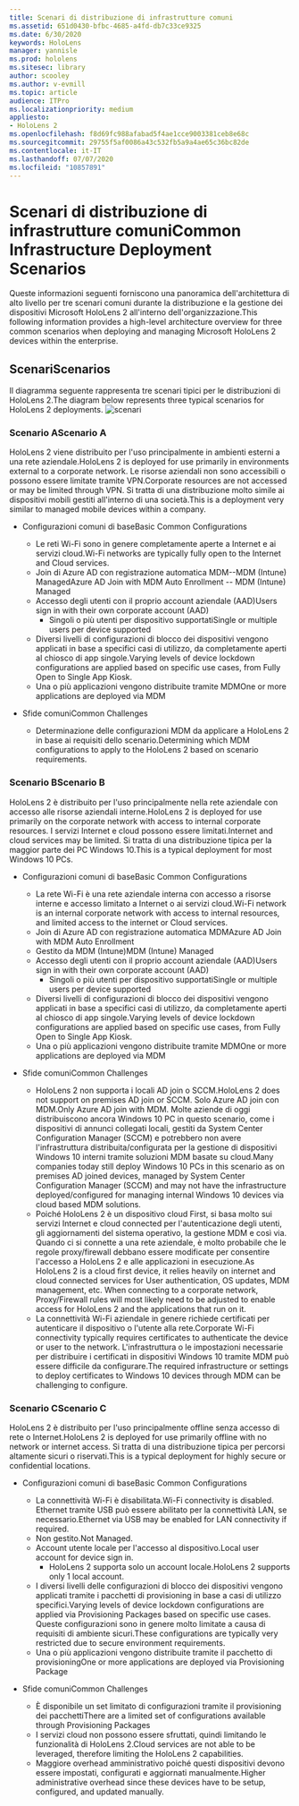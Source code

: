 ```yaml
---
title: Scenari di distribuzione di infrastrutture comuni
ms.assetid: 651d0430-bfbc-4685-a4fd-db7c33ce9325
ms.date: 6/30/2020
keywords: HoloLens
manager: yannisle
ms.prod: hololens
ms.sitesec: library
author: scooley
ms.author: v-evmill
ms.topic: article
audience: ITPro
ms.localizationpriority: medium
appliesto:
- HoloLens 2
ms.openlocfilehash: f8d69fc988afabad5f4ae1cce9003381ceb8e68c
ms.sourcegitcommit: 29755f5af0086a43c532fb5a9a4ae65c36bc82de
ms.contentlocale: it-IT
ms.lasthandoff: 07/07/2020
ms.locfileid: "10857891"
---
```

# <span data-ttu-id="3aacb-103">Scenari di distribuzione di infrastrutture comuni</span><span class="sxs-lookup"><span data-stu-id="3aacb-103">Common Infrastructure Deployment Scenarios</span></span>
<span data-ttu-id="3aacb-104">Queste informazioni seguenti forniscono una panoramica dell'architettura di alto livello per tre scenari comuni durante la distribuzione e la gestione dei dispositivi Microsoft HoloLens 2 all'interno dell'organizzazione.</span><span class="sxs-lookup"><span data-stu-id="3aacb-104">This following information provides a high-level architecture overview for three common scenarios when deploying and managing Microsoft HoloLens 2 devices within the enterprise.</span></span>

## <span data-ttu-id="3aacb-105">Scenari</span><span class="sxs-lookup"><span data-stu-id="3aacb-105">Scenarios</span></span>

<span data-ttu-id="3aacb-106">Il diagramma seguente rappresenta tre scenari tipici per le distribuzioni di HoloLens 2.</span><span class="sxs-lookup"><span data-stu-id="3aacb-106">The diagram below represents three typical scenarios for HoloLens 2 deployments.</span></span> 
![scenari](images/scenarios.jpg)

### <span data-ttu-id="3aacb-108">Scenario A</span><span class="sxs-lookup"><span data-stu-id="3aacb-108">Scenario A</span></span>

<span data-ttu-id="3aacb-109">HoloLens 2 viene distribuito per l'uso principalmente in ambienti esterni a una rete aziendale.</span><span class="sxs-lookup"><span data-stu-id="3aacb-109">HoloLens 2 is deployed for use primarily in environments external to a corporate network.</span></span> <span data-ttu-id="3aacb-110">Le risorse aziendali non sono accessibili o possono essere limitate tramite VPN.</span><span class="sxs-lookup"><span data-stu-id="3aacb-110">Corporate resources are not accessed or may be limited through VPN.</span></span> <span data-ttu-id="3aacb-111">Si tratta di una distribuzione molto simile ai dispositivi mobili gestiti all'interno di una società.</span><span class="sxs-lookup"><span data-stu-id="3aacb-111">This is a deployment very similar to managed mobile devices within a company.</span></span>
 * <span data-ttu-id="3aacb-112">Configurazioni comuni di base</span><span class="sxs-lookup"><span data-stu-id="3aacb-112">Basic Common Configurations</span></span>
   * <span data-ttu-id="3aacb-113">Le reti Wi-Fi sono in genere completamente aperte a Internet e ai servizi cloud.</span><span class="sxs-lookup"><span data-stu-id="3aacb-113">Wi-Fi networks are typically fully open to the Internet and Cloud services.</span></span>
   * <span data-ttu-id="3aacb-114">Join di Azure AD con registrazione automatica MDM--MDM (Intune) Managed</span><span class="sxs-lookup"><span data-stu-id="3aacb-114">Azure AD Join with MDM Auto Enrollment -- MDM (Intune) Managed</span></span>
   * <span data-ttu-id="3aacb-115">Accesso degli utenti con il proprio account aziendale (AAD)</span><span class="sxs-lookup"><span data-stu-id="3aacb-115">Users sign in with their own corporate account (AAD)</span></span> 
     * <span data-ttu-id="3aacb-116">Singoli o più utenti per dispositivo supportati</span><span class="sxs-lookup"><span data-stu-id="3aacb-116">Single or multiple users per device supported</span></span>
   * <span data-ttu-id="3aacb-117">Diversi livelli di configurazioni di blocco dei dispositivi vengono applicati in base a specifici casi di utilizzo, da completamente aperti al chiosco di app singole.</span><span class="sxs-lookup"><span data-stu-id="3aacb-117">Varying levels of device lockdown configurations are applied based on specific use cases, from Fully Open to Single App Kiosk.</span></span>
   * <span data-ttu-id="3aacb-118">Una o più applicazioni vengono distribuite tramite MDM</span><span class="sxs-lookup"><span data-stu-id="3aacb-118">One or more applications are deployed via MDM</span></span>

* <span data-ttu-id="3aacb-119">Sfide comuni</span><span class="sxs-lookup"><span data-stu-id="3aacb-119">Common Challenges</span></span>
   * <span data-ttu-id="3aacb-120">Determinazione delle configurazioni MDM da applicare a HoloLens 2 in base ai requisiti dello scenario.</span><span class="sxs-lookup"><span data-stu-id="3aacb-120">Determining which MDM configurations to apply to the HoloLens 2 based on scenario requirements.</span></span>

### <span data-ttu-id="3aacb-121">Scenario B</span><span class="sxs-lookup"><span data-stu-id="3aacb-121">Scenario B</span></span>

<span data-ttu-id="3aacb-122">HoloLens 2 è distribuito per l'uso principalmente nella rete aziendale con accesso alle risorse aziendali interne.</span><span class="sxs-lookup"><span data-stu-id="3aacb-122">HoloLens 2 is deployed for use primarily on the corporate network with access to internal corporate resources.</span></span> <span data-ttu-id="3aacb-123">I servizi Internet e cloud possono essere limitati.</span><span class="sxs-lookup"><span data-stu-id="3aacb-123">Internet and cloud services may be limited.</span></span> <span data-ttu-id="3aacb-124">Si tratta di una distribuzione tipica per la maggior parte dei PC Windows 10.</span><span class="sxs-lookup"><span data-stu-id="3aacb-124">This is a typical deployment for most Windows 10 PCs.</span></span>
 * <span data-ttu-id="3aacb-125">Configurazioni comuni di base</span><span class="sxs-lookup"><span data-stu-id="3aacb-125">Basic Common Configurations</span></span>
   * <span data-ttu-id="3aacb-126">La rete Wi-Fi è una rete aziendale interna con accesso a risorse interne e accesso limitato a Internet o ai servizi cloud.</span><span class="sxs-lookup"><span data-stu-id="3aacb-126">Wi-Fi network is an internal corporate network with access to internal resources, and limited access to the internet or Cloud services.</span></span>
   * <span data-ttu-id="3aacb-127">Join di Azure AD con registrazione automatica MDM</span><span class="sxs-lookup"><span data-stu-id="3aacb-127">Azure AD Join with MDM Auto Enrollment</span></span> 
   * <span data-ttu-id="3aacb-128">Gestito da MDM (Intune)</span><span class="sxs-lookup"><span data-stu-id="3aacb-128">MDM (Intune) Managed</span></span>
   * <span data-ttu-id="3aacb-129">Accesso degli utenti con il proprio account aziendale (AAD)</span><span class="sxs-lookup"><span data-stu-id="3aacb-129">Users sign in with their own corporate account (AAD)</span></span>
     * <span data-ttu-id="3aacb-130">Singoli o più utenti per dispositivo supportati</span><span class="sxs-lookup"><span data-stu-id="3aacb-130">Single or multiple users per device supported</span></span>
   * <span data-ttu-id="3aacb-131">Diversi livelli di configurazioni di blocco dei dispositivi vengono applicati in base a specifici casi di utilizzo, da completamente aperti al chiosco di app singole.</span><span class="sxs-lookup"><span data-stu-id="3aacb-131">Varying levels of device lockdown configurations are applied based on specific use cases, from Fully Open to Single App Kiosk.</span></span>
   * <span data-ttu-id="3aacb-132">Una o più applicazioni vengono distribuite tramite MDM</span><span class="sxs-lookup"><span data-stu-id="3aacb-132">One or more applications are deployed via MDM</span></span>

 * <span data-ttu-id="3aacb-133">Sfide comuni</span><span class="sxs-lookup"><span data-stu-id="3aacb-133">Common Challenges</span></span>
   * <span data-ttu-id="3aacb-134">HoloLens 2 non supporta i locali AD join o SCCM.</span><span class="sxs-lookup"><span data-stu-id="3aacb-134">HoloLens 2 does not support on premises AD join or SCCM.</span></span> <span data-ttu-id="3aacb-135">Solo Azure AD join con MDM.</span><span class="sxs-lookup"><span data-stu-id="3aacb-135">Only Azure AD join with MDM.</span></span> <span data-ttu-id="3aacb-136">Molte aziende di oggi distribuiscono ancora Windows 10 PC in questo scenario, come i dispositivi di annunci collegati locali, gestiti da System Center Configuration Manager (SCCM) e potrebbero non avere l'infrastruttura distribuita/configurata per la gestione di dispositivi Windows 10 interni tramite soluzioni MDM basate su cloud.</span><span class="sxs-lookup"><span data-stu-id="3aacb-136">Many companies today still deploy Windows 10 PCs in this scenario as on premises AD joined devices, managed by System Center Configuration Manager (SCCM) and may not have the infrastructure deployed/configured for managing internal Windows 10 devices via cloud based MDM solutions.</span></span>
   * <span data-ttu-id="3aacb-137">Poiché HoloLens 2 è un dispositivo cloud First, si basa molto sui servizi Internet e cloud connected per l'autenticazione degli utenti, gli aggiornamenti del sistema operativo, la gestione MDM e così via. Quando ci si connette a una rete aziendale, è molto probabile che le regole proxy/firewall debbano essere modificate per consentire l'accesso a HoloLens 2 e alle applicazioni in esecuzione.</span><span class="sxs-lookup"><span data-stu-id="3aacb-137">As HoloLens 2 is a cloud first device, it relies heavily on internet and cloud connected services for User authentication, OS updates, MDM management, etc. When connecting to a corporate network, Proxy/Firewall rules will most likely need to be adjusted to enable access for HoloLens 2 and the applications that run on it.</span></span> 
   * <span data-ttu-id="3aacb-138">La connettività Wi-Fi aziendale in genere richiede certificati per autenticare il dispositivo o l'utente alla rete.</span><span class="sxs-lookup"><span data-stu-id="3aacb-138">Corporate Wi-Fi connectivity typically requires certificates to authenticate the device or user to the network.</span></span> <span data-ttu-id="3aacb-139">L'infrastruttura o le impostazioni necessarie per distribuire i certificati in dispositivi Windows 10 tramite MDM può essere difficile da configurare.</span><span class="sxs-lookup"><span data-stu-id="3aacb-139">The required infrastructure or settings to deploy certificates to Windows 10 devices through MDM can be challenging to configure.</span></span>

### <span data-ttu-id="3aacb-140">Scenario C</span><span class="sxs-lookup"><span data-stu-id="3aacb-140">Scenario C</span></span>

<span data-ttu-id="3aacb-141">HoloLens 2 è distribuito per l'uso principalmente offline senza accesso di rete o Internet.</span><span class="sxs-lookup"><span data-stu-id="3aacb-141">HoloLens 2 is deployed for use primarily offline with no network or internet access.</span></span> <span data-ttu-id="3aacb-142">Si tratta di una distribuzione tipica per percorsi altamente sicuri o riservati.</span><span class="sxs-lookup"><span data-stu-id="3aacb-142">This is a typical deployment for highly secure or confidential locations.</span></span>
 * <span data-ttu-id="3aacb-143">Configurazioni comuni di base</span><span class="sxs-lookup"><span data-stu-id="3aacb-143">Basic Common Configurations</span></span>
   * <span data-ttu-id="3aacb-144">La connettività Wi-Fi è disabilitata.</span><span class="sxs-lookup"><span data-stu-id="3aacb-144">Wi-Fi connectivity is disabled.</span></span> <span data-ttu-id="3aacb-145">Ethernet tramite USB può essere abilitato per la connettività LAN, se necessario.</span><span class="sxs-lookup"><span data-stu-id="3aacb-145">Ethernet via USB may be enabled for LAN connectivity if required.</span></span>
   * <span data-ttu-id="3aacb-146">Non gestito.</span><span class="sxs-lookup"><span data-stu-id="3aacb-146">Not Managed.</span></span>
   * <span data-ttu-id="3aacb-147">Account utente locale per l'accesso al dispositivo.</span><span class="sxs-lookup"><span data-stu-id="3aacb-147">Local user account for device sign in.</span></span>
     * <span data-ttu-id="3aacb-148">HoloLens 2 supporta solo un account locale.</span><span class="sxs-lookup"><span data-stu-id="3aacb-148">HoloLens 2 supports only 1 local account.</span></span>
   * <span data-ttu-id="3aacb-149">I diversi livelli delle configurazioni di blocco dei dispositivi vengono applicati tramite i pacchetti di provisioning in base a casi di utilizzo specifici.</span><span class="sxs-lookup"><span data-stu-id="3aacb-149">Varying levels of device lockdown configurations are applied via Provisioning Packages based on specific use cases.</span></span> <span data-ttu-id="3aacb-150">Queste configurazioni sono in genere molto limitate a causa di requisiti di ambiente sicuri.</span><span class="sxs-lookup"><span data-stu-id="3aacb-150">These configurations are typically very restricted due to secure environment requirements.</span></span>
   * <span data-ttu-id="3aacb-151">Una o più applicazioni vengono distribuite tramite il pacchetto di provisioning</span><span class="sxs-lookup"><span data-stu-id="3aacb-151">One or more applications are deployed via Provisioning Package</span></span>

 * <span data-ttu-id="3aacb-152">Sfide comuni</span><span class="sxs-lookup"><span data-stu-id="3aacb-152">Common Challenges</span></span>
   * <span data-ttu-id="3aacb-153">È disponibile un set limitato di configurazioni tramite il provisioning dei pacchetti</span><span class="sxs-lookup"><span data-stu-id="3aacb-153">There are a limited set of configurations available through Provisioning Packages</span></span>
   * <span data-ttu-id="3aacb-154">I servizi cloud non possono essere sfruttati, quindi limitando le funzionalità di HoloLens 2.</span><span class="sxs-lookup"><span data-stu-id="3aacb-154">Cloud services are not able to be leveraged, therefore limiting the HoloLens 2 capabilities.</span></span>
   * <span data-ttu-id="3aacb-155">Maggiore overhead amministrativo poiché questi dispositivi devono essere impostati, configurati e aggiornati manualmente.</span><span class="sxs-lookup"><span data-stu-id="3aacb-155">Higher administrative overhead since these devices have to be setup, configured, and updated manually.</span></span>

